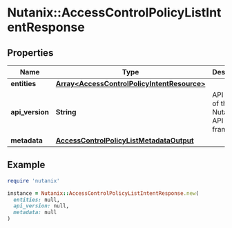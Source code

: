# Nutanix::AccessControlPolicyListIntentResponse

## Properties

| Name | Type | Description | Notes |
| ---- | ---- | ----------- | ----- |
| **entities** | [**Array&lt;AccessControlPolicyIntentResource&gt;**](AccessControlPolicyIntentResource.md) |  | [optional] |
| **api_version** | **String** | API Version of the Nutanix v3 API framework. | [default to &#39;3.1.0&#39;] |
| **metadata** | [**AccessControlPolicyListMetadataOutput**](AccessControlPolicyListMetadataOutput.md) |  |  |

## Example

```ruby
require 'nutanix'

instance = Nutanix::AccessControlPolicyListIntentResponse.new(
  entities: null,
  api_version: null,
  metadata: null
)
```

